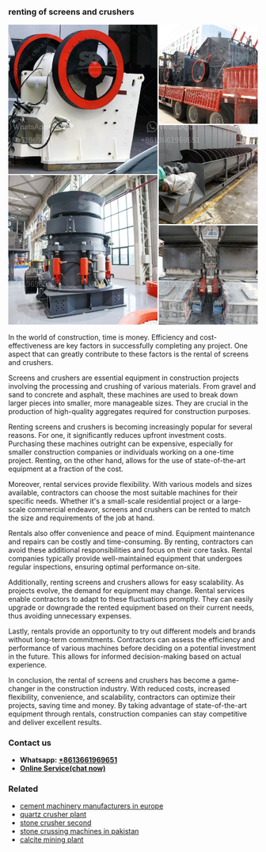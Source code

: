 <h3>renting of screens and crushers</h3><img src='1708498262.jpg' alt=''><p>In the world of construction, time is money. Efficiency and cost-effectiveness are key factors in successfully completing any project. One aspect that can greatly contribute to these factors is the rental of screens and crushers.</p><p>Screens and crushers are essential equipment in construction projects involving the processing and crushing of various materials. From gravel and sand to concrete and asphalt, these machines are used to break down larger pieces into smaller, more manageable sizes. They are crucial in the production of high-quality aggregates required for construction purposes.</p><p>Renting screens and crushers is becoming increasingly popular for several reasons. For one, it significantly reduces upfront investment costs. Purchasing these machines outright can be expensive, especially for smaller construction companies or individuals working on a one-time project. Renting, on the other hand, allows for the use of state-of-the-art equipment at a fraction of the cost.</p><p>Moreover, rental services provide flexibility. With various models and sizes available, contractors can choose the most suitable machines for their specific needs. Whether it's a small-scale residential project or a large-scale commercial endeavor, screens and crushers can be rented to match the size and requirements of the job at hand.</p><p>Rentals also offer convenience and peace of mind. Equipment maintenance and repairs can be costly and time-consuming. By renting, contractors can avoid these additional responsibilities and focus on their core tasks. Rental companies typically provide well-maintained equipment that undergoes regular inspections, ensuring optimal performance on-site.</p><p>Additionally, renting screens and crushers allows for easy scalability. As projects evolve, the demand for equipment may change. Rental services enable contractors to adapt to these fluctuations promptly. They can easily upgrade or downgrade the rented equipment based on their current needs, thus avoiding unnecessary expenses.</p><p>Lastly, rentals provide an opportunity to try out different models and brands without long-term commitments. Contractors can assess the efficiency and performance of various machines before deciding on a potential investment in the future. This allows for informed decision-making based on actual experience.</p><p>In conclusion, the rental of screens and crushers has become a game-changer in the construction industry. With reduced costs, increased flexibility, convenience, and scalability, contractors can optimize their projects, saving time and money. By taking advantage of state-of-the-art equipment through rentals, construction companies can stay competitive and deliver excellent results.</p><h3>Contact us</h3><ul><li><strong>Whatsapp:&nbsp;<a href="https://wa.me/8613661969651">+8613661969651</a></strong></li><li><a href="https://swt.shibang-china.com/?git&amp;zhl&amp;renting of screens and crushers"><strong>Online Service(chat now)</strong></a></li></ul><h3>Related</h3><ul><li><a href='cement machinery manufacturers in europe.md'>cement machinery manufacturers in europe</a></li><li><a href='quartz crusher plant.md'>quartz crusher plant</a></li><li><a href='stone crusher second.md'>stone crusher second</a></li><li><a href='stone crussing machines in pakistan.md'>stone crussing machines in pakistan</a></li><li><a href='calcite mining plant.md'>calcite mining plant</a></li></ul>